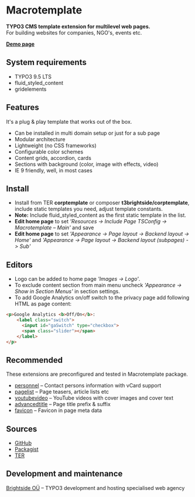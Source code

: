 # Macrotemplate

**TYPO3 CMS template extension for multilevel web pages.**
<br />For building websites for companies, NGO's, events etc.

**[Demo page](https://macrotemplate.t3brightside.com/)**

## System requirements

- TYPO3 9.5 LTS
- fluid_styled_content
- gridelements

## Features

It's a plug & play template that works out of the box.

- Can be installed in multi domain setup or just for a sub page
- Modular architecture
- Lightweight (no CSS frameworks)
- Configurable color schemes
- Content grids, accordion, cards
- Sections with background (color, image with effects, video)
- IE 9 friendly, well, in most cases

## Install
- Install from TER **corptemplate** or composer **t3brightside/corptemplate**, include static templates you need, adjust template constants.
- **Note:** Include fluid_styled_content as the first static template in the list.
- **Edit home page** to set _'Resources -> Include Page TSConfig -> Macrotemplate – Main'_ and save
- **Edit home page** to set _'Appearance -> Page layout -> Backend layout -> Home'_ and _'Appearance -> Page layout -> Backend layout (subpages) -> Sub'_

## Editors
- Logo can be added to home page _'Images -> Logo'_.
- To exclude content section from main menu uncheck _'Appearance -> Show in Section Menus'_ in section settings.
- To add Google Analytics on/off switch to the privacy page add following HTML as page content:
```html
<p>Google Analytics <b>Off/On</b>:
    <label class="switch">
      <input id="gaSwitch" type="checkbox">
      <span class="slider"></span>
    </label>
</p>
```

## Recommended
These extensions are preconfigured and tested in Macrotemplate package.
- [personnel](https://extensions.typo3.org/extension/personnel/)
 – Contact persons information with vCard support
- [pagelist](https://extensions.typo3.org/extension/pagelist/) – Page teasers, article lists etc
- [youtubevideo](https://extensions.typo3.org/extension/youtubevideo/) – YouTube videos with cover images and cover text
- [advancedtitle](https://extensions.typo3.org/extension/advancedtitle/) – Page title prefix & suffix
- [favicon](https://extensions.typo3.org/extension/favicon/) – Favicon in page meta data
## Sources

- [GitHub](https://github.com/t3brightside/corptemplate)
- [Packagist](https://packagist.org/packages/t3brightside/corptemplate)
- [TER](https://extensions.typo3.org/extension/corptemplate/)

## Development and maintenance

[Brightside OÜ](https://t3brightside.com/) – TYPO3 development and hosting specialised web agency

